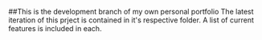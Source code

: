 ##This is the development branch of my own personal portfolio
The latest iteration of this prject is contained in it's respective folder.
A list of current features is included in each.
